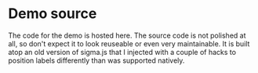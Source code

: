 # Demo source
The code for the demo is hosted here.
The source code is not polished at all, so don't expect it to look reuseable or even very maintainable.
It is built atop an old version of sigma.js that I injected with a couple of hacks to position labels differently than was supported natively. 

